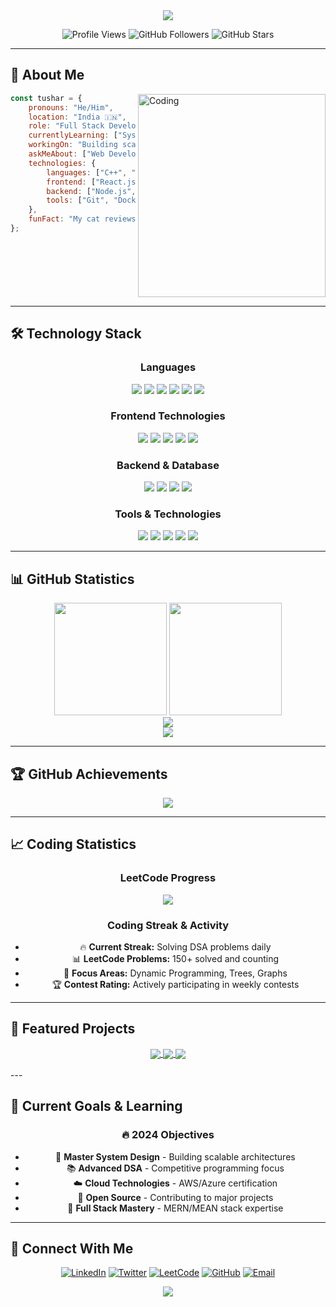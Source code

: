 <div align="center">
  <img src="https://capsule-render.vercel.app/api?type=waving&color=gradient&customColorList=0,2,2,5,30&height=300&section=header&text=Tushar%20Tanwar&fontSize=90&fontAlignY=38&animation=twinkling&desc=Full%20Stack%20Developer%20|%20Problem%20Solver%20|%20Open%20Source%20Enthusiast&descAlignY=51&descAlign=62" />
</div>

<div align="center">
  
  
  <p>
    <img src="https://komarev.com/ghpvc/?username=TRrajputDev&label=Profile%20Views&color=brightgreen&style=flat-square" alt="Profile Views" />
    <img src="https://img.shields.io/github/followers/TRrajputDev?label=Followers&style=flat-square&color=blue" alt="GitHub Followers" />
    <img src="https://img.shields.io/github/stars/TRrajputDev?label=Stars&style=flat-square&color=yellow" alt="GitHub Stars" />
  </p>
  
</div>

---

## 🚀 About Me

<img align="right" alt="Coding" width="300" height ="325" src="https://cdn.dribbble.com/users/1162077/screenshots/3848914/programmer.gif">

```javascript
const tushar = {
    pronouns: "He/Him",
    location: "India 🇮🇳",
    role: "Full Stack Developer",
    currentlyLearning: ["System Design", "Advanced DSA", "Cloud Architecture"],
    workingOn: "Building scalable web applications",
    askMeAbout: ["Web Development", "DSA", "System Design", "Open Source"],
    technologies: {
        languages: ["C++", "Python", "JavaScript", "Java", "TypeScript"],
        frontend: ["React.js", "Next.js", "TailwindCSS", "HTML5", "CSS3"],
        backend: ["Node.js", "Express.js", "MongoDB", "MySQL"],
        tools: ["Git", "Docker", "Linux", "VS Code"]
    },
    funFact: "My cat reviews my code (and sometimes approves it) 🐱‍💻"
};
```

<br clear="right"/>

---

## 🛠️ Technology Stack

<div align="center">

### Languages
<p>
  <img src="https://img.shields.io/badge/C++-00599C?style=for-the-badge&logo=cplusplus&logoColor=white" />
  <img src="https://img.shields.io/badge/Python-3776AB?style=for-the-badge&logo=python&logoColor=white" />
  <img src="https://img.shields.io/badge/JavaScript-F7DF1E?style=for-the-badge&logo=javascript&logoColor=black" />
  <img src="https://img.shields.io/badge/Java-ED8B00?style=for-the-badge&logo=openjdk&logoColor=white" />
  <img src="https://img.shields.io/badge/TypeScript-007ACC?style=for-the-badge&logo=typescript&logoColor=white" />
  <img src="https://img.shields.io/badge/C-00599C?style=for-the-badge&logo=c&logoColor=white" />
</p>

### Frontend Technologies
<p>
  <img src="https://img.shields.io/badge/React-20232A?style=for-the-badge&logo=react&logoColor=61DAFB" />
  <img src="https://img.shields.io/badge/Next.js-000000?style=for-the-badge&logo=nextdotjs&logoColor=white" />
  <img src="https://img.shields.io/badge/TailwindCSS-38B2AC?style=for-the-badge&logo=tailwind-css&logoColor=white" />
  <img src="https://img.shields.io/badge/HTML5-E34F26?style=for-the-badge&logo=html5&logoColor=white" />
  <img src="https://img.shields.io/badge/CSS3-1572B6?style=for-the-badge&logo=css3&logoColor=white" />
</p>

### Backend & Database
<p>
  <img src="https://img.shields.io/badge/Node.js-43853D?style=for-the-badge&logo=node.js&logoColor=white" />
  <img src="https://img.shields.io/badge/Express.js-404D59?style=for-the-badge&logo=express&logoColor=white" />
  <img src="https://img.shields.io/badge/MongoDB-4EA94B?style=for-the-badge&logo=mongodb&logoColor=white" />
  <img src="https://img.shields.io/badge/MySQL-005C84?style=for-the-badge&logo=mysql&logoColor=white" />
</p>

### Tools & Technologies
<p>
  <img src="https://img.shields.io/badge/Git-F05032?style=for-the-badge&logo=git&logoColor=white" />
  <img src="https://img.shields.io/badge/GitHub-100000?style=for-the-badge&logo=github&logoColor=white" />
  <img src="https://img.shields.io/badge/Linux-FCC624?style=for-the-badge&logo=linux&logoColor=black" />
  <img src="https://img.shields.io/badge/Docker-2496ED?style=for-the-badge&logo=docker&logoColor=white" />
  <img src="https://img.shields.io/badge/VS%20Code-007ACC?style=for-the-badge&logo=visual-studio-code&logoColor=white" />
</p>

</div>

---

## 📊 GitHub Statistics

<div align="center" >
  <img height="180em" src="[https://github-readme-stats.vercel.app/api?username=TRrajputDev&show_icons=true&theme=radical&include_all_commits=true&count_private=true&hide_border=true](https://github-readme-stats.vercel.app/api?username=TRrajputDev&show_icons=true&theme=radical&include_all_commits=true&count_private=true&hide_border=true)"/>
  <img height="180em" src="https://github-readme-stats.vercel.app/api/top-langs/?username=TRrajputDev&layout=compact&langs_count=8&theme=radical&hide_border=true"/>
</div>

<div align="center">
  <img src="https://streak-stats.demolab.com/?user=TRrajputDev&theme=radical&hide_border=true" />
</div>

<div align="center">
  <img src="https://github-readme-activity-graph.vercel.app/graph?username=TRrajputDev&theme=redical&hide_border=true&custom_title=Contribution%20Graph" />
</div>

---

## 🏆 GitHub Achievements

<div align="center">
  <img src="https://github-profile-trophy.vercel.app/?username=TRrajputDev&theme=radical&no-frame=true&no-bg=false&margin-w=4" />
</div>

---

## 📈 Coding Statistics

<div align="center">
  
### LeetCode Progress
<img src="https://leetcard.jacoblin.cool/TusharTanwar?theme=dark&font=Karma&ext=heatmap" />

### Coding Streak & Activity
- 🔥 **Current Streak:** Solving DSA problems daily
- 📊 **LeetCode Problems:** 150+ solved and counting
- 🎯 **Focus Areas:** Dynamic Programming, Trees, Graphs
- 🏆 **Contest Rating:** Actively participating in weekly contests

</div>

---

## 🚀 Featured Projects

<div align="center">

<a href="https://github.com/TRrajputDev/narrativ">
  <img align="center" src="https://github-readme-stats.vercel.app/api/pin/?username=TRrajputDev&repo=narrativ&theme=radical&hide_border=true" />
</a>


<a href="https://github.com/TRrajputDev/snow-ai">
  <img align="center" src="https://github-readme-stats.vercel.app/api/pin/?username=TRrajputDev&repo=snow-ai&theme=radical&hide_border=true" />
</a>

<a href="https://github.com/TRrajputDev/ShopCRM">
  <img align="center" src="https://github-readme-stats.vercel.app/api/pin/?username=TRrajputDev&repo=ShopCRM&theme=radical&hide_border=true" />
</a>

</div>

<br />
---

## 🎯 Current Goals & Learning

<div align="center">

### 🔥 2024 Objectives
- 🎯 **Master System Design** - Building scalable architectures
- 📚 **Advanced DSA** - Competitive programming focus  
- ☁️ **Cloud Technologies** - AWS/Azure certification
- 🤝 **Open Source** - Contributing to major projects
- 🚀 **Full Stack Mastery** - MERN/MEAN stack expertise

</div>

---

## 🤝 Connect With Me

<div align="center">
  
[![LinkedIn](https://img.shields.io/badge/LinkedIn-0077B5?style=for-the-badge&logo=linkedin&logoColor=white)](https://linkedin.com/in/tushar-tanwar)
[![Twitter](https://img.shields.io/badge/Twitter-1DA1F2?style=for-the-badge&logo=twitter&logoColor=white)](https://twitter.com/TRrajputDev)
[![LeetCode](https://img.shields.io/badge/LeetCode-FFA116?style=for-the-badge&logo=leetcode&logoColor=black)](https://leetcode.com/TusharTanwar)
[![GitHub](https://img.shields.io/badge/GitHub-100000?style=for-the-badge&logo=github&logoColor=white)](https://github.com/TRrajputDev)
[![Email](https://img.shields.io/badge/Email-D14836?style=for-the-badge&logo=gmail&logoColor=white)](mailto:tushartanwar183@gmail.com)

</div>


<div align="center">
<img src="https://capsule-render.vercel.app/api?type=waving&color=gradient&height=200&section=footer" />

</div>
